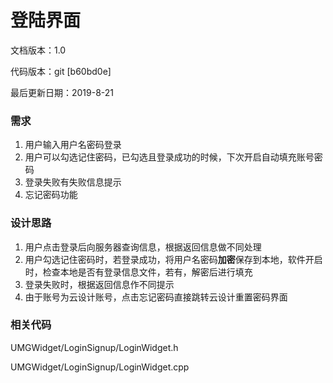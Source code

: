 # 登陆界面

文档版本：1.0

代码版本：git \[b60bd0e\]

最后更新日期：2019-8-21

### 需求

1. 用户输入用户名密码登录
2. 用户可以勾选记住密码，已勾选且登录成功的时候，下次开启自动填充账号密码
3. 登录失败有失败信息提示
4. 忘记密码功能

### 设计思路

1. 用户点击登录后向服务器查询信息，根据返回信息做不同处理
2. 用户勾选记住密码时，若登录成功，将用户名密码**加密**保存到本地，软件开启时，检查本地是否有登录信息文件，若有，解密后进行填充
3. 登录失败时，根据返回信息作不同提示
4. 由于账号为云设计账号，点击忘记密码直接跳转云设计重置密码界面

### 相关代码

UMGWidget/LoginSignup/LoginWidget.h

UMGWidget/LoginSignup/LoginWidget.cpp



